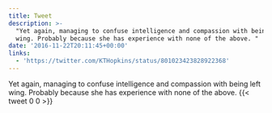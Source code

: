 ```yaml
---
title: Tweet
description: >-
  "Yet again, managing to confuse intelligence and compassion with being left
  wing. Probably because she has experience with none of the above. "
date: '2016-11-22T20:11:45+00:00'
links:
  - 'https://twitter.com/KTHopkins/status/801023423828922368'
---
```

Yet again, managing to confuse intelligence and compassion with being left wing. Probably because she has experience with none of the above. 
      {{< tweet 0 0 >}}
    
